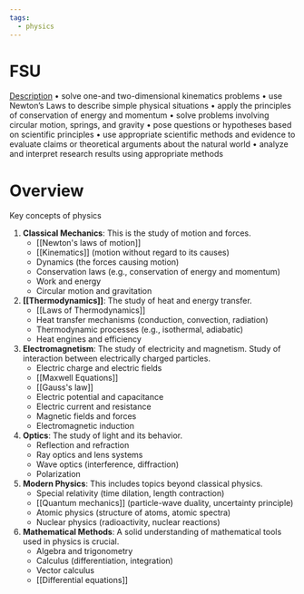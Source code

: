 ```yaml
---
tags:
  - physics
---
```

# FSU
[Description](https://liberalstudies.fsu.edu/sites/g/files/upcbnu2561/files/PHY2048C.syllabus.traditional.pdf)
• solve one-and two-dimensional kinematics problems 
• use Newton’s Laws to describe simple physical situations 
• apply the principles of conservation of energy and momentum 
• solve problems involving circular motion, springs, and gravity 
• pose questions or hypotheses based on scientific principles 
• use appropriate scientific methods and evidence to evaluate claims or theoretical arguments about the natural world 
• analyze and interpret research results using appropriate methods

# Overview
Key concepts of physics

1. **Classical Mechanics**: This is the study of motion and forces.
    - [[Newton's laws of motion]]
    - [[Kinematics]] (motion without regard to its causes)
    - Dynamics (the forces causing motion)
    - Conservation laws (e.g., conservation of energy and momentum)
    - Work and energy
    - Circular motion and gravitation
2. **[[Thermodynamics]]**: The study of heat and energy transfer.
    - [[Laws of Thermodynamics]]
    - Heat transfer mechanisms (conduction, convection, radiation)
    - Thermodynamic processes (e.g., isothermal, adiabatic)
    - Heat engines and efficiency
3. **Electromagnetism**: The study of electricity and magnetism. Study of interaction between electrically charged particles.
    - Electric charge and electric fields
    - [[Maxwell Equations]]
    - [[Gauss's law]]
    - Electric potential and capacitance
    - Electric current and resistance
    - Magnetic fields and forces
    - Electromagnetic induction
4. **Optics**: The study of light and its behavior.
    - Reflection and refraction
    - Ray optics and lens systems
    - Wave optics (interference, diffraction)
    - Polarization
5. **Modern Physics**: This includes topics beyond classical physics.
    - Special relativity (time dilation, length contraction)
    - [[Quantum mechanics]] (particle-wave duality, uncertainty principle)
    - Atomic physics (structure of atoms, atomic spectra)
    - Nuclear physics (radioactivity, nuclear reactions)
6. **Mathematical Methods**: A solid understanding of mathematical tools used in physics is crucial.
    - Algebra and trigonometry
    - Calculus (differentiation, integration)
    - Vector calculus
    - [[Differential equations]]
